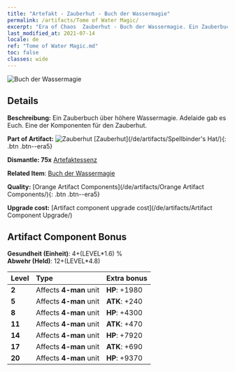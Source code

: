 ```yaml
---
title: "Artefakt - Zauberhut - Buch der Wassermagie"
permalink: /artifacts/Tome of Water Magic/
excerpt: "Era of Chaos  Zauberhut - Buch der Wassermagie. Ein Zauberbuch über höhere Wassermagie. Adelaide gab es Euch. Eine der Komponenten für den Zauberhut."
last_modified_at: 2021-07-14
locale: de
ref: "Tome of Water Magic.md"
toc: false
classes: wide
---
```


 ![Buch der Wassermagie](/images/t/artifact_40462.png)



## Details

 **Beschreibung:** Ein Zauberbuch über höhere Wassermagie. Adelaide gab es Euch. Eine der Komponenten für den Zauberhut.

 **Part of Artifact:** ![Zauberhut](/images/t/icon_artifact_46.png) [Zauberhut](/de/artifacts/Spellbinder's Hat/){: .btn .btn--era5}

 **Dismantle: 75x** [Artefaktessenz](/ItemsDE/con_905/)

 **Related Item**: [Buch der Wassermagie](/ItemsDE/art_179/)

 **Quality:** [Orange Artifact Components](/de/artifacts/Orange Artifact Components/){: .btn .btn--era5}

 **Upgrade cost:** [Artifact component upgrade cost](/de/artifacts/Artifact Component Upgrade/)

## Artifact Component Bonus

  **Gesundheit (Einheit)**: 4+(LEVEL\*1.6) %<br/>**Abwehr (Held)**: 12+(LEVEL\*4.8)

  |  Level  | Type |    Extra bonus  | 
  |:--------|:-----|:----------------| 
  | **2** | Affects **4-man** unit | **HP**: +1980 | 
  | **5** | Affects **4-man** unit | **ATK**: +240 | 
  | **8** | Affects **4-man** unit | **HP**: +4300 | 
  | **11** | Affects **4-man** unit | **ATK**: +470 | 
  | **14** | Affects **4-man** unit | **HP**: +7920 | 
  | **17** | Affects **4-man** unit | **ATK**: +690 | 
  | **20** | Affects **4-man** unit | **HP**: +9370 | 
